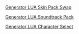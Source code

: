 [Generator LUA Skin Pack Swap](https://gamebanana.com/tools/17541)

[Generator LUA Soundtrack Pack](https://gamebanana.com/tools/17546)

[Generator LUA Character Select](https://gamebanana.com/tools/17639)
